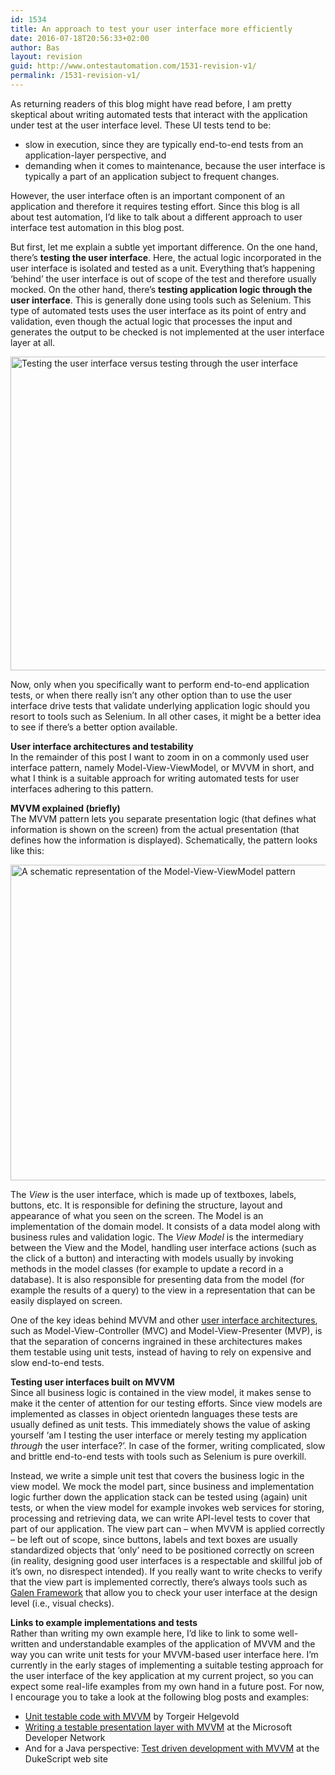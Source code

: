 ```yaml
---
id: 1534
title: An approach to test your user interface more efficiently
date: 2016-07-18T20:56:33+02:00
author: Bas
layout: revision
guid: http://www.ontestautomation.com/1531-revision-v1/
permalink: /1531-revision-v1/
---
```

As returning readers of this blog might have read before, I am pretty skeptical about writing automated tests that interact with the application under test at the user interface level. These UI tests tend to be:

  * slow in execution, since they are typically end-to-end tests from an application-layer perspective, and
  * demanding when it comes to maintenance, because the user interface is typically a part of an application subject to frequent changes.

However, the user interface often is an important component of an application and therefore it requires testing effort. Since this blog is all about test automation, I&#8217;d like to talk about a different approach to user interface test automation in this blog post.

But first, let me explain a subtle yet important difference. On the one hand, there&#8217;s **testing the user interface**. Here, the actual logic incorporated in the user interface is isolated and tested as a unit. Everything that&#8217;s happening &#8216;behind&#8217; the user interface is out of scope of the test and therefore usually mocked. On the other hand, there&#8217;s **testing application logic through the user interface**. This is generally done using tools such as Selenium. This type of automated tests uses the user interface as its point of entry and validation, even though the actual logic that processes the input and generates the output to be checked is not implemented at the user interface layer at all.

<a href="http://www.ontestautomation.com/?attachment_id=1532" rel="attachment wp-att-1532"><img src="http://www.ontestautomation.com/wp-content/uploads/2016/07/ui_testing.png" alt="Testing the user interface versus testing through the user interface" width="1614" height="502" class="aligncenter size-full wp-image-1532" srcset="https://www.ontestautomation.com/wp-content/uploads/2016/07/ui_testing.png 1614w, https://www.ontestautomation.com/wp-content/uploads/2016/07/ui_testing-300x93.png 300w, https://www.ontestautomation.com/wp-content/uploads/2016/07/ui_testing-768x239.png 768w, https://www.ontestautomation.com/wp-content/uploads/2016/07/ui_testing-1024x318.png 1024w" sizes="(max-width: 1614px) 100vw, 1614px" /></a>

Now, only when you specifically want to perform end-to-end application tests, or when there really isn&#8217;t any other option than to use the user interface drive tests that validate underlying application logic should you resort to tools such as Selenium. In all other cases, it might be a better idea to see if there&#8217;s a better option available.

**User interface architectures and testability**  
In the remainder of this post I want to zoom in on a commonly used user interface pattern, namely Model-View-ViewModel, or MVVM in short, and what I think is a suitable approach for writing automated tests for user interfaces adhering to this pattern.

**MVVM explained (briefly)**  
The MVVM pattern lets you separate presentation logic (that defines what information is shown on the screen) from the actual presentation (that defines how the information is displayed). Schematically, the pattern looks like this:

<a href="http://www.ontestautomation.com/?attachment_id=1533" rel="attachment wp-att-1533"><img src="http://www.ontestautomation.com/wp-content/uploads/2016/07/model-view-viewmodel.png" alt="A schematic representation of the Model-View-ViewModel pattern" width="1274" height="505" class="aligncenter size-full wp-image-1533" srcset="https://www.ontestautomation.com/wp-content/uploads/2016/07/model-view-viewmodel.png 1274w, https://www.ontestautomation.com/wp-content/uploads/2016/07/model-view-viewmodel-300x119.png 300w, https://www.ontestautomation.com/wp-content/uploads/2016/07/model-view-viewmodel-768x304.png 768w, https://www.ontestautomation.com/wp-content/uploads/2016/07/model-view-viewmodel-1024x406.png 1024w" sizes="(max-width: 1274px) 100vw, 1274px" /></a>

The _View_ is the user interface, which is made up of textboxes, labels, buttons, etc. It is responsible for defining the structure, layout and appearance of what you seen on the screen. The </em>Model</em> is an implementation of the domain model. It consists of a data model along with business rules and validation logic. The _View Model_ is the intermediary between the View and the Model, handling user interface actions (such as the click of a button) and interacting with models usually by invoking methods in the model classes (for example to update a record in a database). It is also responsible for presenting data from the model (for example the results of a query) to the view in a representation that can be easily displayed on screen.

One of the key ideas behind MVVM and other <a href="http://www.martinfowler.com/eaaDev/uiArchs.html" target="_blank">user interface architectures</a>, such as Model-View-Controller (MVC) and Model-View-Presenter (MVP), is that the separation of concerns ingrained in these architectures makes them testable using unit tests, instead of having to rely on expensive and slow end-to-end tests.

**Testing user interfaces built on MVVM**  
Since all business logic is contained in the view model, it makes sense to make it the center of attention for our testing efforts. Since view models are implemented as classes in object orientedn languages these tests are usually defined as unit tests. This immediately shows the value of asking yourself &#8216;am I testing the user interface or merely testing my application _through_ the user interface?&#8217;. In case of the former, writing complicated, slow and brittle end-to-end tests with tools such as Selenium is pure overkill.

Instead, we write a simple unit test that covers the business logic in the view model. We mock the model part, since business and implementation logic further down the application stack can be tested using (again) unit tests, or when the view model for example invokes web services for storing, processing and retrieving data, we can write API-level tests to cover that part of our application. The view part can &#8211; when MVVM is applied correctly &#8211; be left out of scope, since buttons, labels and text boxes are usually standardized objects that &#8216;only&#8217; need to be positioned correctly on screen (in reality, designing good user interfaces is a respectable and skillful job of it&#8217;s own, no disrespect intended). If you really want to write checks to verify that the view part is implemented correctly, there&#8217;s always tools such as <a href="http://galenframework.com/" target="_blank">Galen Framework</a> that allow you to check your user interface at the design level (i.e., visual checks).

**Links to example implementations and tests**  
Rather than writing my own example here, I&#8217;d like to link to some well-written and understandable examples of the application of MVVM and the way you can write unit tests for your MVVM-based user interface here. I&#8217;m currently in the early stages of implementing a suitable testing approach for the user interface of the key application at my current project, so you can expect some real-life examples from my own hand in a future post. For now, I encourage you to take a look at the following blog posts and examples:

  * <a href="http://www.syntaxsuccess.com/viewarticle/unit-testable-code-with-mvvm" target="_blank">Unit testable code with MVVM</a> by Torgeir Helgevold
  * <a href="https://msdn.microsoft.com/en-us/magazine/dn463790.aspx" target="_blank">Writing a testable presentation layer with MVVM</a> at the Microsoft Developer Network
  * And for a Java perspective: <a href="https://dukescript.com/best/practices/2015/02/16/tdd-with-dukescript.html" target="_blank">Test driven development with MVVM</a> at the DukeScript web site